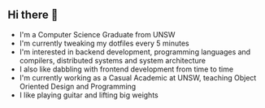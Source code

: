 ## Hi there 🥶
- I'm a Computer Science Graduate from UNSW
- I'm currently tweaking my dotfiles every 5 minutes
- I'm interested in backend development, programming languages and compilers, distributed systems and system architecture
- I also like dabbling with frontend development from time to time
- I'm currently working as a Casual Academic at UNSW, teaching Object Oriented Design and Programming
- I like playing guitar and lifting big weights

<!--
**adrianbalbs/adrianbalbs** is a ✨ _special_ ✨ repository because its `README.md` (this file) appears on your GitHub profile.

Here are some ideas to get you started:

- 🔭 I’m currently working on ...
- 🌱 I’m currently learning ...
- 👯 I’m looking to collaborate on ...
- 🤔 I’m looking for help with ...
- 💬 Ask me about ...
- 📫 How to reach me: ...
- 😄 Pronouns: ...
- ⚡ Fun fact: ...
-->
